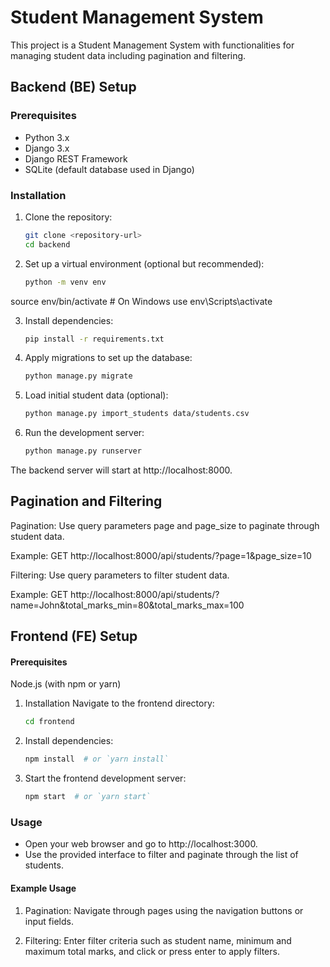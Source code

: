 # Student Management System

This project is a Student Management System with functionalities for managing student data including pagination and filtering.

## Backend (BE) Setup

### Prerequisites

- Python 3.x
- Django 3.x
- Django REST Framework
- SQLite (default database used in Django)


### Installation

1. Clone the repository:

   ```bash
   git clone <repository-url>
   cd backend
2. Set up a virtual environment (optional but recommended):
    ```bash
    python -m venv env
source env/bin/activate  # On Windows use env\Scripts\activate

3. Install dependencies:
    ```bash 
   pip install -r requirements.txt

4. Apply migrations to set up the database:
    ```bash 
   python manage.py migrate
5. Load initial student data (optional):
    ```bash 
   python manage.py import_students data/students.csv
6. Run the development server:
    ```bash 
   python manage.py runserver
The backend server will start at http://localhost:8000.

## Pagination and Filtering
Pagination: Use query parameters page and page_size to paginate through student data.

Example:
    GET http://localhost:8000/api/students/?page=1&page_size=10

Filtering: Use query parameters to filter student data.

Example:
GET http://localhost:8000/api/students/?name=John&total_marks_min=80&total_marks_max=100

## Frontend (FE) Setup
#### Prerequisites
Node.js (with npm or yarn)
1.  Installation
Navigate to the frontend directory:
    ```bash 
    cd frontend

2. Install dependencies:
    ```bash 
    npm install  # or `yarn install`
3. Start the frontend development server:
    ```bash 
    npm start  # or `yarn start`
### Usage
- Open your web browser and go to http://localhost:3000.
- Use the provided interface to filter and paginate through the list of students.
#### Example Usage
1. Pagination: Navigate through pages using the navigation buttons or input fields.

2. Filtering: Enter filter criteria such as student name, minimum and maximum total marks, and click or press enter to apply filters.






